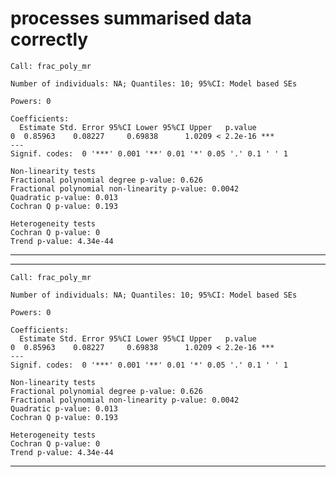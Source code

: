 # processes summarised data correctly

    Call: frac_poly_mr
    
    Number of individuals: NA; Quantiles: 10; 95%CI: Model based SEs
    
    Powers: 0
    
    Coefficients:
      Estimate Std. Error 95%CI Lower 95%CI Upper   p.value    
    0  0.85963    0.08227     0.69838      1.0209 < 2.2e-16 ***
    ---
    Signif. codes:  0 '***' 0.001 '**' 0.01 '*' 0.05 '.' 0.1 ' ' 1
    
    Non-linearity tests
    Fractional polynomial degree p-value: 0.626
    Fractional polynomial non-linearity p-value: 0.0042
    Quadratic p-value: 0.013
    Cochran Q p-value: 0.193
    
    Heterogeneity tests
    Cochran Q p-value: 0
    Trend p-value: 4.34e-44

---

    

---

    Call: frac_poly_mr
    
    Number of individuals: NA; Quantiles: 10; 95%CI: Model based SEs
    
    Powers: 0
    
    Coefficients:
      Estimate Std. Error 95%CI Lower 95%CI Upper   p.value    
    0  0.85963    0.08227     0.69838      1.0209 < 2.2e-16 ***
    ---
    Signif. codes:  0 '***' 0.001 '**' 0.01 '*' 0.05 '.' 0.1 ' ' 1
    
    Non-linearity tests
    Fractional polynomial degree p-value: 0.626
    Fractional polynomial non-linearity p-value: 0.0042
    Quadratic p-value: 0.013
    Cochran Q p-value: 0.193
    
    Heterogeneity tests
    Cochran Q p-value: 0
    Trend p-value: 4.34e-44

---

    

